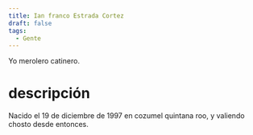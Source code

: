 ```yaml
---
title: Ian franco Estrada Cortez
draft: false
tags:
  - Gente
---
```

 Yo merolero catinero.

# descripción
Nacido el 19 de diciembre de 1997 en cozumel quintana roo, y valiendo chosto desde entonces.